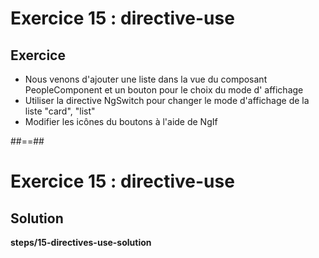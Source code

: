 <!-- .slide: class="exercice" -->

# Exercice 15 : directive-use

## Exercice<br>

- Nous venons d'ajouter une liste dans la vue du composant PeopleComponent et un bouton pour le choix du mode d'
  affichage
- Utiliser la directive NgSwitch pour changer le mode d'affichage de la liste "card", "list"
- Modifier les icônes du boutons à l'aide de NgIf

##==##

<!-- .slide: class="exercice full-center" -->

# Exercice 15 : directive-use

## Solution

<b>steps/15-directives-use-solution</b>
